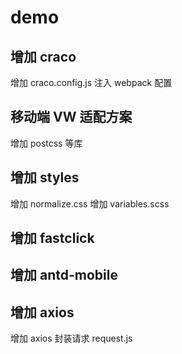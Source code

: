 # demo

## 增加 craco

增加 craco.config.js 注入 webpack 配置

## 移动端 VW 适配方案

增加 postcss 等库

## 增加 styles

增加 normalize.css
增加 variables.scss

## 增加 fastclick

## 增加 antd-mobile

## 增加 axios

增加 axios 封装请求 request.js
